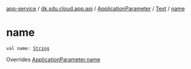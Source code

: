 [app-service](../../../index.md) / [dk.sdu.cloud.app.api](../../index.md) / [ApplicationParameter](../index.md) / [Text](index.md) / [name](./name.md)

# name

`val name: `[`String`](https://kotlinlang.org/api/latest/jvm/stdlib/kotlin/-string/index.html)

Overrides [ApplicationParameter.name](../name.md)


